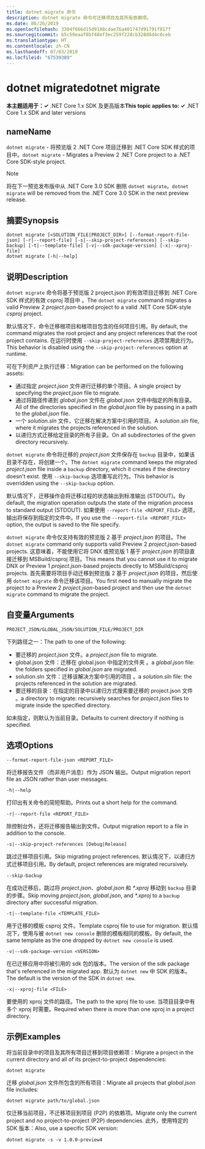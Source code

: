 ```yaml
---
title: dotnet migrate 命令
description: dotnet migrate 命令可迁移项目及其所有依赖项。
ms.date: 06/26/2019
ms.openlocfilehash: 3304f666d15d9188cdae76a401747d91791f817f
ms.sourcegitcommit: b5c59eaaf8bf48ef3ec259f228cb328d6d4c0ceb
ms.translationtype: HT
ms.contentlocale: zh-CN
ms.lasthandoff: 07/03/2019
ms.locfileid: "67539389"
---
```

# <a name="dotnet-migrate"></a><span data-ttu-id="a7867-103">dotnet migrate</span><span class="sxs-lookup"><span data-stu-id="a7867-103">dotnet migrate</span></span>

<span data-ttu-id="a7867-104">**本主题适用于：✓** .NET Core 1.x SDK 及更高版本</span><span class="sxs-lookup"><span data-stu-id="a7867-104">**This topic applies to: ✓** .NET Core 1.x SDK and later versions</span></span>

<!-- todo: uncomment when all CLI commands are reviewed
[!INCLUDE [topic-appliesto-net-core-all](../../../includes/topic-appliesto-net-core-all.md)]
-->

## <a name="name"></a><span data-ttu-id="a7867-105">name</span><span class="sxs-lookup"><span data-stu-id="a7867-105">Name</span></span>

<span data-ttu-id="a7867-106">`dotnet migrate` - 将预览版 2 .NET Core 项目迁移到 .NET Core SDK 样式的项目中。</span><span class="sxs-lookup"><span data-stu-id="a7867-106">`dotnet migrate` - Migrates a Preview 2 .NET Core project to a .NET Core SDK-style project.</span></span>

> [!NOTE]
> <span data-ttu-id="a7867-107">将在下一预览发布版中从 .NET Core 3.0 SDK 删除 `dotnet migrate`。</span><span class="sxs-lookup"><span data-stu-id="a7867-107">`dotnet migrate` will be removed from the .NET Core 3.0 SDK in the next preview release.</span></span>

## <a name="synopsis"></a><span data-ttu-id="a7867-108">摘要</span><span class="sxs-lookup"><span data-stu-id="a7867-108">Synopsis</span></span>

```
dotnet migrate [<SOLUTION_FILE|PROJECT_DIR>] [--format-report-file-json] [-r|--report-file] [-s|--skip-project-references] [--skip-backup] [-t|--template-file] [-v|--sdk-package-version] [-x|--xproj-file]
dotnet migrate [-h|--help]
```

## <a name="description"></a><span data-ttu-id="a7867-109">说明</span><span class="sxs-lookup"><span data-stu-id="a7867-109">Description</span></span>

<span data-ttu-id="a7867-110">`dotnet migrate` 命令将基于预览版 2 project.json 的有效项目迁移到 .NET Core SDK 样式的有效 csproj 项目中   。</span><span class="sxs-lookup"><span data-stu-id="a7867-110">The `dotnet migrate` command migrates a valid Preview 2 *project.json*-based project to a valid .NET Core SDK-style *csproj* project.</span></span>

<span data-ttu-id="a7867-111">默认情况下，命令迁移根项目和根项目包含的任何项目引用。</span><span class="sxs-lookup"><span data-stu-id="a7867-111">By default, the command migrates the root project and any project references that the root project contains.</span></span> <span data-ttu-id="a7867-112">在运行时使用 `--skip-project-references` 选项禁用此行为。</span><span class="sxs-lookup"><span data-stu-id="a7867-112">This behavior is disabled using the `--skip-project-references` option at runtime.</span></span>

<span data-ttu-id="a7867-113">可在下列资产上执行迁移：</span><span class="sxs-lookup"><span data-stu-id="a7867-113">Migration can be performed on the following assets:</span></span>

* <span data-ttu-id="a7867-114">通过指定 *project.json* 文件进行迁移的单个项目。</span><span class="sxs-lookup"><span data-stu-id="a7867-114">A single project by specifying the *project.json* file to migrate.</span></span>
* <span data-ttu-id="a7867-115">通过将路径传递到 *global.json* 文件在 *global.json* 文件中指定的所有目录。</span><span class="sxs-lookup"><span data-stu-id="a7867-115">All of the directories specified in the *global.json* file by passing in a path to the *global.json* file.</span></span>
* <span data-ttu-id="a7867-116">一个 *solution.sln* 文件，它迁移在解决方案中引用的项目。</span><span class="sxs-lookup"><span data-stu-id="a7867-116">A *solution.sln* file, where it migrates the projects referenced in the solution.</span></span>
* <span data-ttu-id="a7867-117">以递归方式迁移给定目录的所有子目录。</span><span class="sxs-lookup"><span data-stu-id="a7867-117">On all subdirectories of the given directory recursively.</span></span>

<span data-ttu-id="a7867-118">`dotnet migrate` 命令将迁移的 *project.json* 文件保存在 `backup` 目录中，如果该目录不存在，将创建一个。</span><span class="sxs-lookup"><span data-stu-id="a7867-118">The `dotnet migrate` command keeps the migrated *project.json* file inside a `backup` directory, which it creates if the directory doesn't exist.</span></span> <span data-ttu-id="a7867-119">使用 `--skip-backup` 选项重写此行为。</span><span class="sxs-lookup"><span data-stu-id="a7867-119">This behavior is overridden using the `--skip-backup` option.</span></span>

<span data-ttu-id="a7867-120">默认情况下，迁移操作会将迁移过程的状态输出到标准输出 (STDOUT)。</span><span class="sxs-lookup"><span data-stu-id="a7867-120">By default, the migration operation outputs the state of the migration process to standard output (STDOUT).</span></span> <span data-ttu-id="a7867-121">如果使用 `--report-file <REPORT_FILE>` 选项，输出将保存到指定的文件中。</span><span class="sxs-lookup"><span data-stu-id="a7867-121">If you use the `--report-file <REPORT_FILE>` option, the output is saved to the file specify.</span></span>

<span data-ttu-id="a7867-122">`dotnet migrate` 命令仅支持有效的预览版 2 基于 *project.json* 的项目。</span><span class="sxs-lookup"><span data-stu-id="a7867-122">The `dotnet migrate` command only supports valid Preview 2 *project.json*-based projects.</span></span> <span data-ttu-id="a7867-123">这意味着，不能使用它将 DNX 或预览版 1 基于 *project.json* 的项目直接迁移到 MSBuild/csproj 项目。</span><span class="sxs-lookup"><span data-stu-id="a7867-123">This means that you cannot use it to migrate DNX or Preview 1 *project.json*-based projects directly to MSBuild/csproj projects.</span></span> <span data-ttu-id="a7867-124">首先需要将项目手动迁移到预览版 2 基于 *project.json* 的项目，然后使用 `dotnet migrate` 命令迁移该项目。</span><span class="sxs-lookup"><span data-stu-id="a7867-124">You first need to manually migrate the project to a Preview 2 *project.json*-based project and then use the `dotnet migrate` command to migrate the project.</span></span>

## <a name="arguments"></a><span data-ttu-id="a7867-125">自变量</span><span class="sxs-lookup"><span data-stu-id="a7867-125">Arguments</span></span>

`PROJECT_JSON/GLOBAL_JSON/SOLUTION_FILE/PROJECT_DIR`

<span data-ttu-id="a7867-126">下列路径之一：</span><span class="sxs-lookup"><span data-stu-id="a7867-126">The path to one of the following:</span></span>

* <span data-ttu-id="a7867-127">要迁移的 *project.json* 文件。</span><span class="sxs-lookup"><span data-stu-id="a7867-127">a *project.json* file to migrate.</span></span>
* <span data-ttu-id="a7867-128">global.json 文件：迁移在 global.json 中指定的文件夹   。</span><span class="sxs-lookup"><span data-stu-id="a7867-128">a *global.json* file: the folders specified in *global.json* are migrated.</span></span>
* <span data-ttu-id="a7867-129">solution.sln 文件：迁移该解决方案中引用的项目  。</span><span class="sxs-lookup"><span data-stu-id="a7867-129">a *solution.sln* file: the projects referenced in the solution are migrated.</span></span>
* <span data-ttu-id="a7867-130">要迁移的目录：在指定的目录中以递归方式搜索要迁移的 project.json 文件  。</span><span class="sxs-lookup"><span data-stu-id="a7867-130">a directory to migrate: recursively searches for *project.json* files to migrate inside the specified directory.</span></span>

<span data-ttu-id="a7867-131">如未指定，则默认为当前目录。</span><span class="sxs-lookup"><span data-stu-id="a7867-131">Defaults to current directory if nothing is specified.</span></span>

## <a name="options"></a><span data-ttu-id="a7867-132">选项</span><span class="sxs-lookup"><span data-stu-id="a7867-132">Options</span></span>

`--format-report-file-json <REPORT_FILE>`

<span data-ttu-id="a7867-133">将迁移报告文件（而非用户消息）作为 JSON 输出。</span><span class="sxs-lookup"><span data-stu-id="a7867-133">Output migration report file as JSON rather than user messages.</span></span>

`-h|--help`

<span data-ttu-id="a7867-134">打印出有关命令的简短帮助。</span><span class="sxs-lookup"><span data-stu-id="a7867-134">Prints out a short help for the command.</span></span>

`-r|--report-file <REPORT_FILE>`

<span data-ttu-id="a7867-135">除控制台外，还将迁移报告输出到文件。</span><span class="sxs-lookup"><span data-stu-id="a7867-135">Output migration report to a file in addition to the console.</span></span>

`-s|--skip-project-references [Debug|Release]`

<span data-ttu-id="a7867-136">跳过迁移项目引用。</span><span class="sxs-lookup"><span data-stu-id="a7867-136">Skip migrating project references.</span></span> <span data-ttu-id="a7867-137">默认情况下，以递归方式迁移项目引用。</span><span class="sxs-lookup"><span data-stu-id="a7867-137">By default, project references are migrated recursively.</span></span>

`--skip-backup`

<span data-ttu-id="a7867-138">在成功迁移后，跳过将 *project.json*、*global.json* 和 *\*.xproj* 移动到 `backup` 目录的步骤。</span><span class="sxs-lookup"><span data-stu-id="a7867-138">Skip moving *project.json*, *global.json*, and *\*.xproj* to a `backup` directory after successful migration.</span></span>

`-t|--template-file <TEMPLATE_FILE>`

<span data-ttu-id="a7867-139">用于迁移的模板 csproj 文件。</span><span class="sxs-lookup"><span data-stu-id="a7867-139">Template csproj file to use for migration.</span></span> <span data-ttu-id="a7867-140">默认情况下，使用与被 `dotnet new console` 删除的模板相同的模板。</span><span class="sxs-lookup"><span data-stu-id="a7867-140">By default, the same template as the one dropped by `dotnet new console` is used.</span></span>

`-v|--sdk-package-version <VERSION>`

<span data-ttu-id="a7867-141">在已迁移应用中将被引用的 sdk 包的版本。</span><span class="sxs-lookup"><span data-stu-id="a7867-141">The version of the sdk package that's referenced in the migrated app.</span></span> <span data-ttu-id="a7867-142">默认为 `dotnet new` 中 SDK 的版本。</span><span class="sxs-lookup"><span data-stu-id="a7867-142">The default is the version of the SDK in `dotnet new`.</span></span>

`-x|--xproj-file <FILE>`

<span data-ttu-id="a7867-143">要使用的 xproj 文件的路径。</span><span class="sxs-lookup"><span data-stu-id="a7867-143">The path to the xproj file to use.</span></span> <span data-ttu-id="a7867-144">当项目目录中有多个 xproj 时需要。</span><span class="sxs-lookup"><span data-stu-id="a7867-144">Required when there is more than one xproj in a project directory.</span></span>

## <a name="examples"></a><span data-ttu-id="a7867-145">示例</span><span class="sxs-lookup"><span data-stu-id="a7867-145">Examples</span></span>

<span data-ttu-id="a7867-146">将当前目录中的项目及其所有项目迁移到项目依赖项：</span><span class="sxs-lookup"><span data-stu-id="a7867-146">Migrate a project in the current directory and all of its project-to-project dependencies:</span></span>

`dotnet migrate`

<span data-ttu-id="a7867-147">迁移 *global.json* 文件所包含的所有项目：</span><span class="sxs-lookup"><span data-stu-id="a7867-147">Migrate all projects that *global.json* file includes:</span></span>

`dotnet migrate path/to/global.json`

<span data-ttu-id="a7867-148">仅迁移当前项目，不迁移项目到项目 (P2P) 的依赖项。</span><span class="sxs-lookup"><span data-stu-id="a7867-148">Migrate only the current project and no project-to-project (P2P) dependencies.</span></span> <span data-ttu-id="a7867-149">此外，使用特定的 SDK 版本：</span><span class="sxs-lookup"><span data-stu-id="a7867-149">Also, use a specific SDK version:</span></span>

`dotnet migrate -s -v 1.0.0-preview4`
